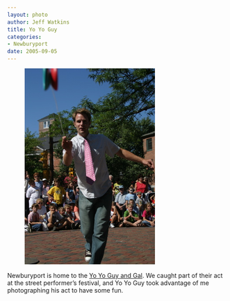 ```yaml
--- 
layout: photo
author: Jeff Watkins
title: Yo Yo Guy
categories: 
- Newburyport
date: 2005-09-05
---
```


<figure><img class="photo" src="/photos/2005-09-05-14-32-18.jpg"></figure>

Newburyport is home to the [Yo Yo Guy and Gal][1]. We caught part of their act
at the street performer’s festival, and Yo Yo Guy took advantage of me
photographing his act to have some fun.

   [1]: http://www.yoyoshow.com/index.htm


